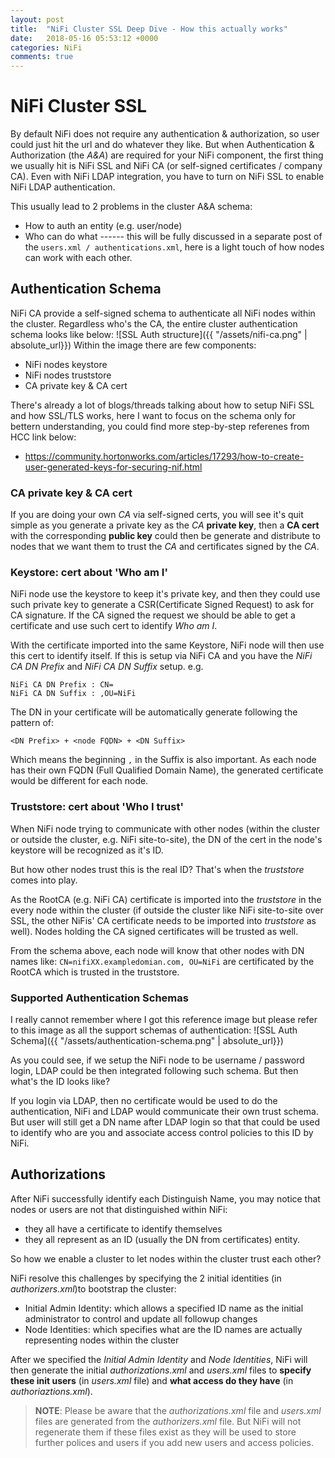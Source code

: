```yaml
---
layout: post
title:  "NiFi Cluster SSL Deep Dive - How this actually works"
date:   2018-05-16 05:53:12 +0000
categories: NiFi
comments: true
---
```


# NiFi Cluster SSL
By default NiFi does not require any authentication & authorization, so user could just hit the url and do whatever they like. But when Authentication & Authorization (the *A&A*) are required for your NiFi component, the first thing we usually hit is NiFi SSL and NiFi CA (or self-signed certificates / company CA). Even with NiFi LDAP integration, you have to turn on NiFi SSL to enable NiFi LDAP authentication.

This usually lead to 2 problems in the cluster A&A schema:

- How to auth an entity (e.g. user/node)
- Who can do what  ------ this will be fully discussed in a separate post of the `users.xml / authentications.xml`, here is a light touch of how nodes can work with each other.

## Authentication Schema
NiFi CA provide a self-signed schema to authenticate all NiFi nodes within the cluster. Regardless who's the CA, the entire cluster authentication schema looks like below:
![SSL Auth structure]({{ "/assets/nifi-ca.png" | absolute_url}})
Within the image there are few components:

- NiFi nodes keystore
- NiFi nodes truststore
- CA private key & CA cert

There's already a lot of blogs/threads talking about how to setup NiFi SSL and how SSL/TLS works, here I want to focus on the schema only for bettern understanding, you could find more step-by-step referenes from HCC link below:

- https://community.hortonworks.com/articles/17293/how-to-create-user-generated-keys-for-securing-nif.html

### CA private key & CA cert
If you are doing your own *CA* via self-signed certs, you will see it's quit simple as you generate a private key as the *CA* **private key**, then a **CA cert** with the corresponding **public key** could then be generate and distribute to nodes that we want them to trust the *CA* and certificates signed by the *CA*.

### Keystore: cert about 'Who am I'
NiFi node use the keystore to keep it's private key, and then they could use such private key to generate a CSR(Certificate Signed Request) to ask for CA signature. If the CA signed the request we should be able to get a certificate and use such cert to identify *Who am I*.

With the certificate imported into the same Keystore, NiFi node will then use this cert to identify itself. If this is setup via NiFi CA and you have the *NiFi CA DN Prefix* and *NiFi CA DN Suffix* setup. e.g.

    NiFi CA DN Prefix : CN=
    NiFi CA DN Suffix : ,OU=NiFi

The DN in your certificate will be automatically generate following the pattern of:

    <DN Prefix> + <node FQDN> + <DN Suffix>

Which means the beginning `,` in the Suffix is also important. As each node has their own FQDN (Full Qualified Domain Name), the generated certificate would be different for each node.

### Truststore: cert about 'Who I trust'
When NiFi node trying to communicate with other nodes (within the cluster or outside the cluster, e.g. NiFi site-to-site), the DN of the cert in the node's keystore will be recognized as it's ID. 

But how other nodes trust this is the real ID? That's when the *truststore* comes into play. 

As the RootCA (e.g. NiFi CA) certificate is imported into the *truststore* in the every node within the cluster (if outside the cluster like NiFi site-to-site over SSL, the other NiFis' CA certificate needs to be imported into *truststore* as well). Nodes holding the CA signed certificates will be trusted as well.

From the schema above, each node will know that other nodes with DN names like: `CN=nifiXX.exampledomian.com, OU=NiFi` are certificated by the RootCA which is trusted in the truststore.

### Supported Authentication Schemas
I really cannot remember where I got this reference image but please refer to this image as all the support schemas of authentication:
![SSL Auth Schema]({{ "/assets/authentication-schema.png" | absolute_url}})

As you could see, if we setup the NiFi node to be username / password login, LDAP could be then integrated following such schema. But then what's the ID looks like? 

If you login via LDAP, then no certificate would be used to do the authentication, NiFi and LDAP would communicate their own trust schema. But user will still get a DN name after LDAP login so that that could be used to identify who are you and associate access control policies to this ID by NiFi.

## Authorizations
After NiFi successfully identify each Distinguish Name, you may notice that nodes or users are not that distinguished within NiFi:

- they all have a certificate to identify themselves
- they all represent as an ID (usually the DN from certificates) entity.

So how we enable a cluster to let nodes within the cluster trust each other? 

NiFi resolve this challenges by specifying the 2 initial identities (in *authorizers.xml*)to bootstrap the cluster:

- Initial Admin Identity: which allows a specified ID name as the initial administrator to control and update all followup changes
- Node Identities: which specifies what are the ID names are actually representing nodes within the cluster

After we specified the *Initial Admin Identity* and *Node Identities*, NiFi will then generate the initial *authorizations.xml* and *users.xml* files to **specify these init users** (in *users.xml* file) and **what access do they have** (in *authoriaztions.xml*).

> **NOTE**: Please be aware that the *authorizations.xml* file and *users.xml* files are generated from the *authorizers.xml* file. But NiFi will not regenerate them if these files exist as they will be used to store further polices and users if you add new users and access policies.